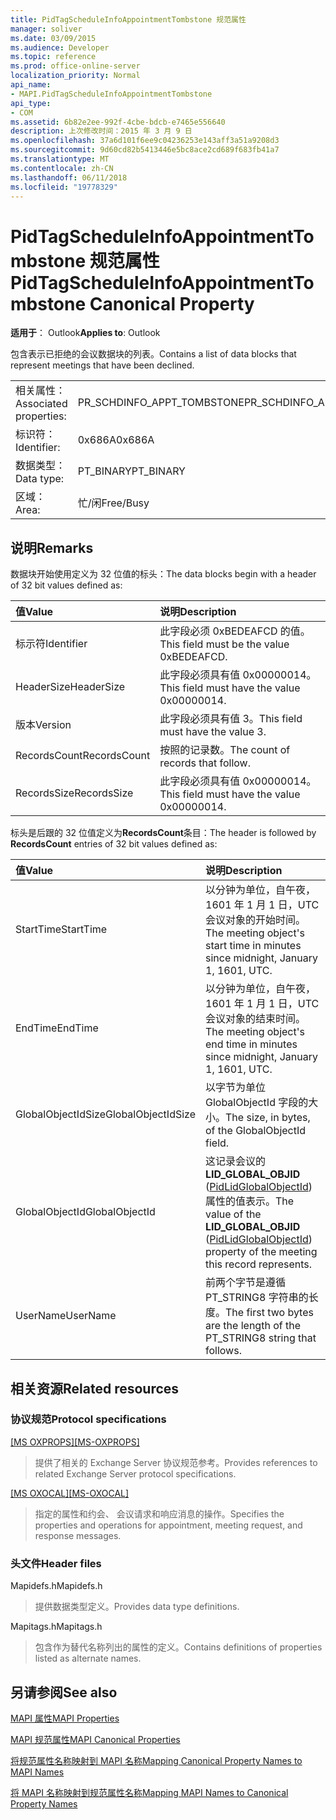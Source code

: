 ```yaml
---
title: PidTagScheduleInfoAppointmentTombstone 规范属性
manager: soliver
ms.date: 03/09/2015
ms.audience: Developer
ms.topic: reference
ms.prod: office-online-server
localization_priority: Normal
api_name:
- MAPI.PidTagScheduleInfoAppointmentTombstone
api_type:
- COM
ms.assetid: 6b82e2ee-992f-4cbe-bdcb-e7465e556640
description: 上次修改时间：2015 年 3 月 9 日
ms.openlocfilehash: 37a6d101f6ee9c04236253e143aff3a51a9208d3
ms.sourcegitcommit: 9d60cd82b5413446e5bc8ace2cd689f683fb41a7
ms.translationtype: MT
ms.contentlocale: zh-CN
ms.lasthandoff: 06/11/2018
ms.locfileid: "19778329"
---
```

# <a name="pidtagscheduleinfoappointmenttombstone-canonical-property"></a><span data-ttu-id="e66ae-103">PidTagScheduleInfoAppointmentTombstone 规范属性</span><span class="sxs-lookup"><span data-stu-id="e66ae-103">PidTagScheduleInfoAppointmentTombstone Canonical Property</span></span>

  
  
<span data-ttu-id="e66ae-104">**适用于**： Outlook</span><span class="sxs-lookup"><span data-stu-id="e66ae-104">**Applies to**: Outlook</span></span> 
  
<span data-ttu-id="e66ae-105">包含表示已拒绝的会议数据块的列表。</span><span class="sxs-lookup"><span data-stu-id="e66ae-105">Contains a list of data blocks that represent meetings that have been declined.</span></span>
  
|||
|:-----|:-----|
|<span data-ttu-id="e66ae-106">相关属性：</span><span class="sxs-lookup"><span data-stu-id="e66ae-106">Associated properties:</span></span>  <br/> |<span data-ttu-id="e66ae-107">PR_SCHDINFO_APPT_TOMBSTONE</span><span class="sxs-lookup"><span data-stu-id="e66ae-107">PR_SCHDINFO_APPT_TOMBSTONE</span></span>  <br/> |
|<span data-ttu-id="e66ae-108">标识符：</span><span class="sxs-lookup"><span data-stu-id="e66ae-108">Identifier:</span></span>  <br/> |<span data-ttu-id="e66ae-109">0x686A</span><span class="sxs-lookup"><span data-stu-id="e66ae-109">0x686A</span></span>  <br/> |
|<span data-ttu-id="e66ae-110">数据类型：</span><span class="sxs-lookup"><span data-stu-id="e66ae-110">Data type:</span></span>  <br/> |<span data-ttu-id="e66ae-111">PT_BINARY</span><span class="sxs-lookup"><span data-stu-id="e66ae-111">PT_BINARY</span></span>  <br/> |
|<span data-ttu-id="e66ae-112">区域：</span><span class="sxs-lookup"><span data-stu-id="e66ae-112">Area:</span></span>  <br/> |<span data-ttu-id="e66ae-113">忙/闲</span><span class="sxs-lookup"><span data-stu-id="e66ae-113">Free/Busy</span></span>  <br/> |
   
## <a name="remarks"></a><span data-ttu-id="e66ae-114">说明</span><span class="sxs-lookup"><span data-stu-id="e66ae-114">Remarks</span></span>

<span data-ttu-id="e66ae-115">数据块开始使用定义为 32 位值的标头：</span><span class="sxs-lookup"><span data-stu-id="e66ae-115">The data blocks begin with a header of 32 bit values defined as:</span></span>
  
|<span data-ttu-id="e66ae-116">**值**</span><span class="sxs-lookup"><span data-stu-id="e66ae-116">**Value**</span></span>|<span data-ttu-id="e66ae-117">**说明**</span><span class="sxs-lookup"><span data-stu-id="e66ae-117">**Description**</span></span>|
|:-----|:-----|
|<span data-ttu-id="e66ae-118">标示符</span><span class="sxs-lookup"><span data-stu-id="e66ae-118">Identifier</span></span>  <br/> |<span data-ttu-id="e66ae-119">此字段必须 0xBEDEAFCD 的值。</span><span class="sxs-lookup"><span data-stu-id="e66ae-119">This field must be the value 0xBEDEAFCD.</span></span>  <br/> |
|<span data-ttu-id="e66ae-120">HeaderSize</span><span class="sxs-lookup"><span data-stu-id="e66ae-120">HeaderSize</span></span>  <br/> |<span data-ttu-id="e66ae-121">此字段必须具有值 0x00000014。</span><span class="sxs-lookup"><span data-stu-id="e66ae-121">This field must have the value 0x00000014.</span></span>  <br/> |
|<span data-ttu-id="e66ae-122">版本</span><span class="sxs-lookup"><span data-stu-id="e66ae-122">Version</span></span>  <br/> |<span data-ttu-id="e66ae-123">此字段必须具有值 3。</span><span class="sxs-lookup"><span data-stu-id="e66ae-123">This field must have the value 3.</span></span>  <br/> |
|<span data-ttu-id="e66ae-124">RecordsCount</span><span class="sxs-lookup"><span data-stu-id="e66ae-124">RecordsCount</span></span>  <br/> |<span data-ttu-id="e66ae-125">按照的记录数。</span><span class="sxs-lookup"><span data-stu-id="e66ae-125">The count of records that follow.</span></span>  <br/> |
|<span data-ttu-id="e66ae-126">RecordsSize</span><span class="sxs-lookup"><span data-stu-id="e66ae-126">RecordsSize</span></span>  <br/> |<span data-ttu-id="e66ae-127">此字段必须具有值 0x00000014。</span><span class="sxs-lookup"><span data-stu-id="e66ae-127">This field must have the value 0x00000014.</span></span>  <br/> |
   
<span data-ttu-id="e66ae-128">标头是后跟的 32 位值定义为**RecordsCount**条目：</span><span class="sxs-lookup"><span data-stu-id="e66ae-128">The header is followed by **RecordsCount** entries of 32 bit values defined as:</span></span> 
  
|<span data-ttu-id="e66ae-129">**值**</span><span class="sxs-lookup"><span data-stu-id="e66ae-129">**Value**</span></span>|<span data-ttu-id="e66ae-130">**说明**</span><span class="sxs-lookup"><span data-stu-id="e66ae-130">**Description**</span></span>|
|:-----|:-----|
|<span data-ttu-id="e66ae-131">StartTime</span><span class="sxs-lookup"><span data-stu-id="e66ae-131">StartTime</span></span>  <br/> |<span data-ttu-id="e66ae-132">以分钟为单位，自午夜，1601 年 1 月 1 日，UTC 会议对象的开始时间。</span><span class="sxs-lookup"><span data-stu-id="e66ae-132">The meeting object's start time in minutes since midnight, January 1, 1601, UTC.</span></span>  <br/> |
|<span data-ttu-id="e66ae-133">EndTime</span><span class="sxs-lookup"><span data-stu-id="e66ae-133">EndTime</span></span>  <br/> |<span data-ttu-id="e66ae-134">以分钟为单位，自午夜，1601 年 1 月 1 日，UTC 会议对象的结束时间。</span><span class="sxs-lookup"><span data-stu-id="e66ae-134">The meeting object's end time in minutes since midnight, January 1, 1601, UTC.</span></span>  <br/> |
|<span data-ttu-id="e66ae-135">GlobalObjectIdSize</span><span class="sxs-lookup"><span data-stu-id="e66ae-135">GlobalObjectIdSize</span></span>  <br/> |<span data-ttu-id="e66ae-136">以字节为单位 GlobalObjectId 字段的大小。</span><span class="sxs-lookup"><span data-stu-id="e66ae-136">The size, in bytes, of the GlobalObjectId field.</span></span>  <br/> |
|<span data-ttu-id="e66ae-137">GlobalObjectId</span><span class="sxs-lookup"><span data-stu-id="e66ae-137">GlobalObjectId</span></span>  <br/> |<span data-ttu-id="e66ae-138">这记录会议的**LID_GLOBAL_OBJID** ([PidLidGlobalObjectId](pidlidglobalobjectid-canonical-property.md)) 属性的值表示。</span><span class="sxs-lookup"><span data-stu-id="e66ae-138">The value of the **LID_GLOBAL_OBJID** ([PidLidGlobalObjectId](pidlidglobalobjectid-canonical-property.md)) property of the meeting this record represents.</span></span>  <br/> |
|<span data-ttu-id="e66ae-139">UserName</span><span class="sxs-lookup"><span data-stu-id="e66ae-139">UserName</span></span>  <br/> |<span data-ttu-id="e66ae-140">前两个字节是遵循 PT_STRING8 字符串的长度。</span><span class="sxs-lookup"><span data-stu-id="e66ae-140">The first two bytes are the length of the PT_STRING8 string that follows.</span></span>  <br/> |
   
## <a name="related-resources"></a><span data-ttu-id="e66ae-141">相关资源</span><span class="sxs-lookup"><span data-stu-id="e66ae-141">Related resources</span></span>

### <a name="protocol-specifications"></a><span data-ttu-id="e66ae-142">协议规范</span><span class="sxs-lookup"><span data-stu-id="e66ae-142">Protocol specifications</span></span>

<span data-ttu-id="e66ae-143">[[MS OXPROPS]](http://msdn.microsoft.com/library/f6ab1613-aefe-447d-a49c-18217230b148%28Office.15%29.aspx)</span><span class="sxs-lookup"><span data-stu-id="e66ae-143">[[MS-OXPROPS]](http://msdn.microsoft.com/library/f6ab1613-aefe-447d-a49c-18217230b148%28Office.15%29.aspx)</span></span>
  
> <span data-ttu-id="e66ae-144">提供了相关的 Exchange Server 协议规范参考。</span><span class="sxs-lookup"><span data-stu-id="e66ae-144">Provides references to related Exchange Server protocol specifications.</span></span>
    
<span data-ttu-id="e66ae-145">[[MS OXOCAL]](http://msdn.microsoft.com/library/09861fde-c8e4-4028-9346-e7c214cfdba1%28Office.15%29.aspx)</span><span class="sxs-lookup"><span data-stu-id="e66ae-145">[[MS-OXOCAL]](http://msdn.microsoft.com/library/09861fde-c8e4-4028-9346-e7c214cfdba1%28Office.15%29.aspx)</span></span>
  
> <span data-ttu-id="e66ae-146">指定的属性和约会、 会议请求和响应消息的操作。</span><span class="sxs-lookup"><span data-stu-id="e66ae-146">Specifies the properties and operations for appointment, meeting request, and response messages.</span></span>
    
### <a name="header-files"></a><span data-ttu-id="e66ae-147">头文件</span><span class="sxs-lookup"><span data-stu-id="e66ae-147">Header files</span></span>

<span data-ttu-id="e66ae-148">Mapidefs.h</span><span class="sxs-lookup"><span data-stu-id="e66ae-148">Mapidefs.h</span></span>
  
> <span data-ttu-id="e66ae-149">提供数据类型定义。</span><span class="sxs-lookup"><span data-stu-id="e66ae-149">Provides data type definitions.</span></span>
    
<span data-ttu-id="e66ae-150">Mapitags.h</span><span class="sxs-lookup"><span data-stu-id="e66ae-150">Mapitags.h</span></span>
  
> <span data-ttu-id="e66ae-151">包含作为替代名称列出的属性的定义。</span><span class="sxs-lookup"><span data-stu-id="e66ae-151">Contains definitions of properties listed as alternate names.</span></span>
    
## <a name="see-also"></a><span data-ttu-id="e66ae-152">另请参阅</span><span class="sxs-lookup"><span data-stu-id="e66ae-152">See also</span></span>



[<span data-ttu-id="e66ae-153">MAPI 属性</span><span class="sxs-lookup"><span data-stu-id="e66ae-153">MAPI Properties</span></span>](mapi-properties.md)
  
[<span data-ttu-id="e66ae-154">MAPI 规范属性</span><span class="sxs-lookup"><span data-stu-id="e66ae-154">MAPI Canonical Properties</span></span>](mapi-canonical-properties.md)
  
[<span data-ttu-id="e66ae-155">将规范属性名称映射到 MAPI 名称</span><span class="sxs-lookup"><span data-stu-id="e66ae-155">Mapping Canonical Property Names to MAPI Names</span></span>](mapping-canonical-property-names-to-mapi-names.md)
  
[<span data-ttu-id="e66ae-156">将 MAPI 名称映射到规范属性名称</span><span class="sxs-lookup"><span data-stu-id="e66ae-156">Mapping MAPI Names to Canonical Property Names</span></span>](mapping-mapi-names-to-canonical-property-names.md)

